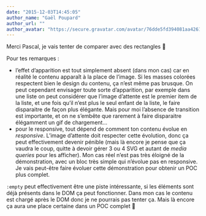 ```yaml
---
date: "2015-12-03T14:45:05"
author_name: "Gaël Poupard"
author_url: ""
author_avatar: "https://secure.gravatar.com/avatar/76dde5fd394081aa4261802372fe2e33?s=48&d=mm&r=g"
---
```

Merci Pascal, je vais tenter de comparer avec des rectangles 🙂

Pour tes remarques&nbsp;:

* lʼeffet dʼapparition est tout simplement absent (dans mon cas) car en réalité le contenu apparaît à la place de lʼimage. Si les masses colorées respectent bien le design du contenu, ça nʼest même pas brusque. On peut cependant envisager toute sorte dʼapparition, par exemple dans une liste on peut considérer que lʼimage dʼattente est le premier item de la liste, et une fois quʼil nʼest plus le seul enfant de la liste, le faire disparaitre de façon plus élégante. Mais pour moi lʼabsence de transition est importante, et on ne sʼembête que rarement à faire disparaitre élégamment un gif de chargement…
* pour le responsive, tout dépend de comment ton contenu évolue en _responsive_. Lʼimage dʼattente doit respecter cette évolution, donc ça peut effectivement devenir pénible (mais là encore je pense que ça vaudra le coup, quitte à devoir gérer 3 ou 4 SVG et autant de _media queries_ pour les afficher). Mon cas réel nʼest pas très éloigné de la démonstration, avec un bloc très simple qui nʼévolue pas en responsive. Je vais peut-être faire évoluer cette démonstration pour obtenir un POC plus complet.

`:empty` peut effectivement être une piste intéressante, si les éléments sont déjà présents dans le DOM ça peut fonctionner. Dans mon cas le contenu est chargé après le DOM donc je ne pourrais pas tenter ça. Mais là encore ça aura une place certaine dans un POC complet 🙂